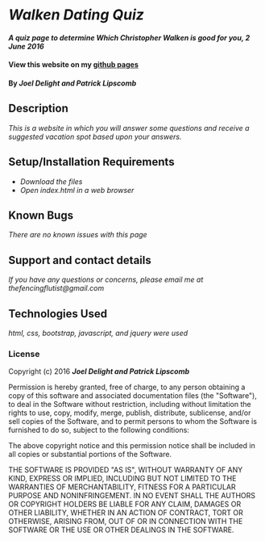 # _Walken Dating Quiz_

#### _A quiz page to determine Which Christopher Walken is good for you, 2 June 2016_

#### View this website on my [github pages][1]
[1]: http://jmdelight.github.io/vacation-quiz/ "Vacation Quiz"

#### By _**Joel Delight and Patrick Lipscomb**_

## Description

_This is a website in which you will answer some questions and receive a suggested vacation spot based upon your answers._

## Setup/Installation Requirements

* _Download the files_
* _Open index.html in a web browser_

## Known Bugs

_There are no known issues with this page_

## Support and contact details

_If you have any questions or concerns, please email me at thefencingflutist@gmail.com_

## Technologies Used

_html, css, bootstrap, javascript, and jquery were used_

### License

Copyright (c) 2016 **_Joel Delight and Patrick Lipscomb_**

Permission is hereby granted, free of charge, to any person obtaining a copy
of this software and associated documentation files (the "Software"), to deal
in the Software without restriction, including without limitation the rights
to use, copy, modify, merge, publish, distribute, sublicense, and/or sell
copies of the Software, and to permit persons to whom the Software is
furnished to do so, subject to the following conditions:

The above copyright notice and this permission notice shall be included in all
copies or substantial portions of the Software.

THE SOFTWARE IS PROVIDED "AS IS", WITHOUT WARRANTY OF ANY KIND, EXPRESS OR
IMPLIED, INCLUDING BUT NOT LIMITED TO THE WARRANTIES OF MERCHANTABILITY,
FITNESS FOR A PARTICULAR PURPOSE AND NONINFRINGEMENT. IN NO EVENT SHALL THE
AUTHORS OR COPYRIGHT HOLDERS BE LIABLE FOR ANY CLAIM, DAMAGES OR OTHER
LIABILITY, WHETHER IN AN ACTION OF CONTRACT, TORT OR OTHERWISE, ARISING FROM,
OUT OF OR IN CONNECTION WITH THE SOFTWARE OR THE USE OR OTHER DEALINGS IN THE
SOFTWARE.
